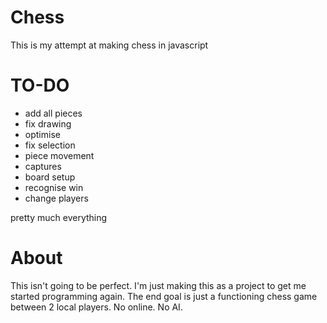 # Chess
This is my attempt at making chess in javascript


# TO-DO
- add all pieces
- fix drawing
- optimise
- fix selection
- piece movement
- captures
- board setup
- recognise win
- change players

pretty much everything

# About
This isn't going to be perfect. I'm just making this as a project to get me started programming again. The end goal is just a functioning chess game between 2 local players. No online. No AI. 
